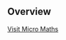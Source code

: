 ## Overview

[Visit Micro Maths](file:///Users/michaelwilkins/Desktop/Herts%20MSc%20Yr1/Modules/Mobile%20Standards,%20Standards%20&%20Interfaces%20/16078446%20Assignment%202/www/index.html)


